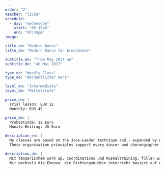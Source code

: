 ```yaml
---
order: "2"
teacher: "livia"
schedule:
  - day: "wednesday"
    start: "06:15pm"
    end: "07:45pm"
image: 

title_en: "Modern Dance"
title_de: "Modern Dance für Erwachsene"

subtitle_en: "from May 2017 on"
subtitle_de: "ab Mai 2017"

type_en: "Weekly Class"
type_de: "Wöchentlicher Kurs"

level_en: "Intermediate"
level_de: "Mittelstufe"

price_en: |
  Trial lesson: EUR 12  
  Monthly: EUR 45  

price_de: |
  Probestunde: 12 Euro  
  Monats-Beitrag: 45 Euro  

description_en: |
  My classes are based on the Joos-Leeder technique and,- expanded by elements from Release-, Limon- and Alexander Technique, aim at a comprehensive training of alignment, flow, joints, muscles and musicality. 
  These organisation principles support every dancer and choreographer to find his individual access to dance and creation.

description_de: |
  Mit tänzerischem warm up, coordinations und Muskeltraining, füllen wir den Raum mit Bewegung, Musikalität und Dynamik. 
  Wir wechseln die Ebenen, die Richtungen…Mein Unterricht basiert auf der Joos-Leeder-Technik und, – erweitert durch Elemente aus der Release-, Limon- und Alexander-Technik, zielt auf ein umfassendes Training von Ausrichtung, Fluss, Gelenken, Muskeln und Musikalität und unterstützt jeden Tänzer darin, mit Hilfe dieser Organisationsprinzipien seinen individuellen Zugang zu Tanz und Kreativität zu finden.
---
```

